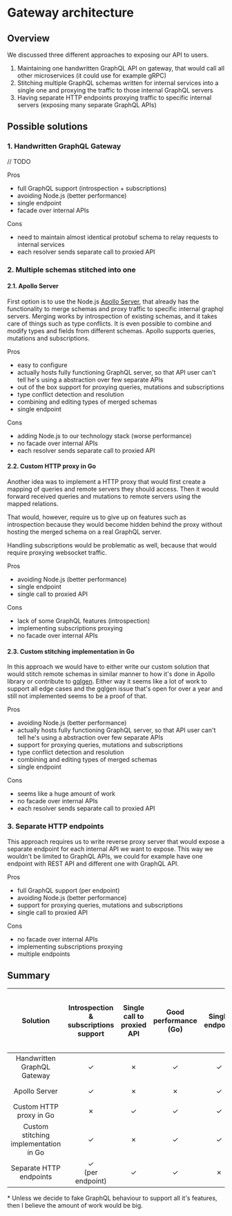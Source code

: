 # Gateway architecture

## Overview

We discussed three different approaches to exposing our API to users.

1. Maintaining one handwritten GraphQL API on gateway, that would call all other microservices (it could use for example gRPC)
2. Stitching multiple GraphQL schemas written for internal services into a single one and proxying the traffic to those internal GraphQL servers
3. Having separate HTTP endpoints proxying traffic to specific internal servers (exposing many separate GraphQL APIs)

## Possible solutions

### 1. Handwritten GraphQL Gateway

// TODO

Pros

- full GraphQL support (introspection + subscriptions)
- avoiding Node.js (better performance)
- single endpoint
- facade over internal APIs

Cons

- need to maintain almost identical protobuf schema to relay requests to internal services
- each resolver sends separate call to proxied API

### 2. Multiple schemas stitched into one

#### 2.1. Apollo Server

First option is to use the Node.js [Apollo Server](https://www.apollographql.com/), that already has the functionality to merge schemas and proxy traffic to specific internal graphql servers. Merging works by introspection of existing schemas, and it takes care of things such as type conflicts. It is even possible to combine and modify types and fields from different schemas. Apollo supports queries, mutations and subscriptions.

Pros

- easy to configure
- actually hosts fully functioning GraphQL server, so that API user can't tell he's using a abstraction over few separate APIs
- out of the box support for proxying queries, mutations and subscriptions
- type conflict detection and resolution
- combining and editing types of merged schemas
- single endpoint

Cons

- adding Node.js to our technology stack (worse performance)
- no facade over internal APIs
- each resolver sends separate call to proxied API

#### 2.2. Custom HTTP proxy in Go

Another idea was to implement a HTTP proxy that would first create a mapping of queries and remote servers they should access. Then it would forward received queries and mutations to remote servers using the mapped relations.

That would, however, require us to give up on features such as introspection because they would become hidden behind the proxy without hosting the merged schema on a real GraphQL server.

Handling subscriptions would be problematic as well, because that would require proxying websocket traffic.

Pros

- avoiding Node.js (better performance)
- single endpoint
- single call to proxied API

Cons

- lack of some GraphQL features (introspection)
- implementing subscriptions proxying
- no facade over internal APIs

#### 2.3. Custom stitching implementation in Go

In this approach we would have to either write our custom solution that would stitch remote schemas in similar manner to how it's done in Apollo library or contribute to [gqlgen](https://github.com/99designs/gqlgen/issues/5). Either way it seems like a lot of work to support all edge cases and the gqlgen issue that's open for over a year and still not implemented seems to be a proof of that.

Pros

- avoiding Node.js (better performance)
- actually hosts fully functioning GraphQL server, so that API user can't tell he's using a abstraction over few separate APIs
- support for proxying queries, mutations and subscriptions
- type conflict detection and resolution
- combining and editing types of merged schemas
- single endpoint

Cons

- seems like a huge amount of work
- no facade over internal APIs
- each resolver sends separate call to proxied API

### 3. Separate HTTP endpoints

This approach requires us to write reverse proxy server that would expose a separate endpoint for each internal API we want to expose. This way we wouldn't be limited to GraphQL APIs, we could for example have one endpoint with REST API and different one with GraphQL API.

Pros

- full GraphQL support (per endpoint)
- avoiding Node.js (better performance)
- support for proxying queries, mutations and subscriptions
- single call to proxied API

Cons

- no facade over internal APIs
- implementing subscriptions proxying
- multiple endpoints

## Summary

Solution | Introspection & subscriptions support | Single call to proxied API | Good performance<br>(Go) | Single endpoint | Facade over internal components | No need to maintain almost identical protobuf schema | Relative amount of work
:-:|:-:|:-:|:-:|:-:|:-:|:-:|:-:
Handwritten GraphQL Gateway | ✓ | ✗ | ✓ | ✓ | ✓ | ✗ | medium
Apollo Server | ✓ | ✗ | ✗ | ✓ | ✗ | ✓ | very small
Custom HTTP proxy in Go | ✗ | ✓ | ✓ | ✓ | ✗ | ✓ | small*
Custom stitching implementation in Go | ✓ | ✗ | ✓ | ✓ | ✗ | ✓ | big
Separate HTTP endpoints | ✓<br>(per endpoint) | ✓ | ✓ | ✗ | ✗ | ✓ | small

\* Unless we decide to fake GraphQL behaviour to support all it's features, then I believe the amount of work would be big.